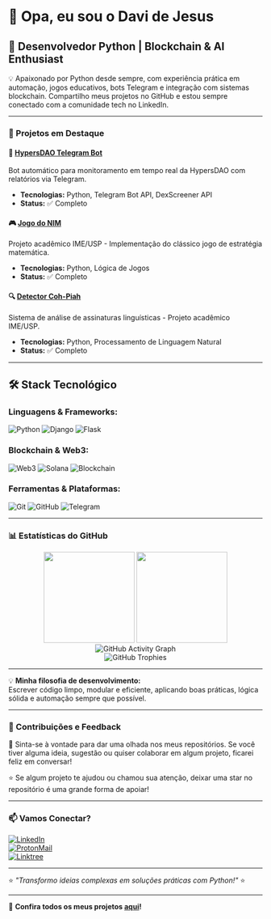 # 👋 Opa, eu sou o Davi de Jesus  

## 🐍 Desenvolvedor Python | Blockchain & AI Enthusiast  

💡 Apaixonado por Python desde sempre, com experiência prática em automação, jogos educativos, bots Telegram e integração com sistemas blockchain. Compartilho meus projetos no GitHub e estou sempre conectado com a comunidade tech no LinkedIn.  

---

### 🚀 Projetos em Destaque  

#### 🤖 [HypersDAO Telegram Bot](https://github.com/devdavidejesus/hypersdao-telegram-bot)  
Bot automático para monitoramento em tempo real da HypersDAO com relatórios via Telegram.  
- **Tecnologias:** Python, Telegram Bot API, DexScreener API  
- **Status:** ✅ Completo  

#### 🎮 [Jogo do NIM](https://github.com/devdavidejesus/Jogo-do-NIM)  
Projeto acadêmico IME/USP - Implementação do clássico jogo de estratégia matemática.  
- **Tecnologias:** Python, Lógica de Jogos  
- **Status:** ✅ Completo  

#### 🔍 [Detector Coh-Piah](https://github.com/devdavidejesus/detector-cohpiah-python)  
Sistema de análise de assinaturas linguísticas - Projeto acadêmico IME/USP.  
- **Tecnologias:** Python, Processamento de Linguagem Natural  
- **Status:** ✅ Completo  

---

## 🛠️ Stack Tecnológico

### Linguagens & Frameworks:
![Python](https://img.shields.io/badge/Python-3776AB?style=for-the-badge&logo=python&logoColor=white)
![Django](https://img.shields.io/badge/Django-092E20?style=for-the-badge&logo=django&logoColor=white)
![Flask](https://img.shields.io/badge/Flask-000000?style=for-the-badge&logo=flask&logoColor=white)

### Blockchain & Web3:
![Web3](https://img.shields.io/badge/Web3-3.0-F16822?style=for-the-badge&logo=web3.js&logoColor=white)
![Solana](https://img.shields.io/badge/Solana-9945FF?style=for-the-badge&logo=solana&logoColor=white)
![Blockchain](https://img.shields.io/badge/Blockchain-121D33?style=for-the-badge&logo=blockchain.com&logoColor=white)

### Ferramentas & Plataformas:
![Git](https://img.shields.io/badge/Git-F05032?style=for-the-badge&logo=git&logoColor=white)
![GitHub](https://img.shields.io/badge/GitHub-100000?style=for-the-badge&logo=github&logoColor=white)
![Telegram](https://img.shields.io/badge/Telegram-2CA5E0?style=for-the-badge&logo=telegram&logoColor=white)

---

### 📊 Estatísticas do GitHub  

<div align="center">  
  <img height="180em" src="https://github-readme-stats.vercel.app/api?username=devdavidejesus&show_icons=true&theme=radical&include_all_commits=true&count_private=true"/>  
  <img height="180em" src="https://github-readme-stats.vercel.app/api/top-langs/?username=devdavidejesus&layout=compact&langs_count=7&theme=radical"/>  
</div>  

<div align="center">  
  <img src="https://github-readme-activity-graph.vercel.app/graph?username=devdavidejesus&theme=github" alt="GitHub Activity Graph"/>  
</div>  

<div align="center">  
  <img src="https://github-profile-trophy.vercel.app/?username=devdavidejesus&theme=onedark" alt="GitHub Trophies" />  
</div>  

---  

💡 **Minha filosofia de desenvolvimento:**  
Escrever código limpo, modular e eficiente, aplicando boas práticas, lógica sólida e automação sempre que possível.  

---  

### 🤝 Contribuições e Feedback  

💬 Sinta-se à vontade para dar uma olhada nos meus repositórios. Se você tiver alguma ideia, sugestão ou quiser colaborar em algum projeto, ficarei feliz em conversar!  

⭐ Se algum projeto te ajudou ou chamou sua atenção, deixar uma star no repositório é uma grande forma de apoiar!  

---  

### 📫 Vamos Conectar?  

[![LinkedIn](https://img.shields.io/badge/LinkedIn-0077B5?style=for-the-badge&logo=linkedin&logoColor=white)](https://linkedin.com/in/davidejesus)  
[![ProtonMail](https://img.shields.io/badge/ProtonMail-8B89CC?style=for-the-badge&logo=protonmail&logoColor=white)](mailto:davidejesus.lo@proton.me)  
[![Linktree](https://img.shields.io/badge/Linktree-39E09B?style=for-the-badge&logo=linktree&logoColor=white)](https://linktr.ee/devdavidejesus)  

---  

⭐ *"Transformo ideias complexas em soluções práticas com Python!"* ⭐  

---

🔗 **Confira todos os meus projetos [aqui](https://github.com/devdavidejesus?tab=repositories)!**  
